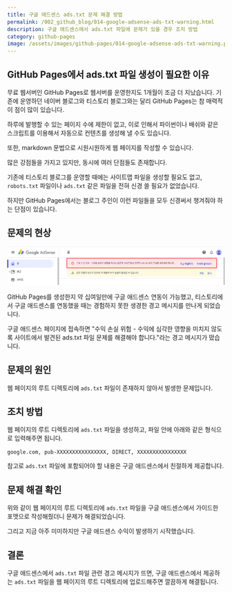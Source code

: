 ```yaml
---
title: 구글 애드센스 ads.txt 문제 해결 방법
permalink: /002_github_blog/014-google-adsense-ads-txt-warning.html
description: 구글 애드센스에서 ads.txt 파일에 문제가 있을 경우 조치 방법
category: github-pages
image: /assets/images/github-pages/014-google-adsense-ads-txt-warning.png
---
```


GitHub Pages에서 ads.txt 파일 생성이 필요한 이유
---


무료 웹서버인 GitHub Pages로 웹서버를 운영한지도 
1개월이 조금 더 지났습니다. 
기존에 운영하던 네이버 블로그와 티스토리 블로그와는 달리 
GitHub Pages는 참 매력적이 점이 많이 있습니다. 


하루에 발행할 수 있는 페이지 수에 제한이 없고, 
이로 인해서 파이썬이나 배쉬와 같은 스크립트를 이용해서 
자동으로 컨텐츠를 생성해 낼 수도 있습니다. 


또한, markdown 문법으로 시원시원하게 웹 페이지를 작성할 수 있습니다. 


많은 강점들을 가지고 있지만, 동시에 여러 단점들도 존재합니다. 


기존에 티스토리 블로그를 운영할 때에는 사이트맵 파일을 생성할 필요도 없고, 
<code>robots.txt</code> 파일이나 <code>ads.txt</code> 같은 파일을 
전혀 신경 쓸 필요가 없었습니다. 


하지만 GitHub Pages에서는 블로그 주인이 이런 파일들을 
모두 신경써서 챙겨줘야 하는 단점이 있습니다. 


문제의 현상
---


![수익 손실 위험 - 수익에 심각한 영향을 미치지 않도록 사이트에서 발견된 ads.txt 파일 문제를 해결해야 합니다.](/assets/images/github-pages/014-google-adsense-ads-txt-warning.png)


GitHub Pages를 생성한지 약 십여일만에 구글 애드센스 연동이 가능했고, 
티스토리에서 구글 애드센스를 연동했을 때는 경험하지 못한 
생경한 경고 메시지를 만나게 되었습니다. 


구글 애드센스 페이지에 접속하면 "수익 손실 위험 - 수익에 심각한 영향을 미치지 않도록 사이트에서 발견된 ads.txt 파일 문제를 해결해야 합니다."라는 경고 메시지가 떴습니다. 


문제의 원인
---


웹 페이지의 루트 디렉토리에 <code>ads.txt</code> 파일이 존재하지 않아서 발생한 문제입니다. 


조치 방법
---


웹 페이지의 루트 디렉토리에 <code>ads.txt</code> 파일을 생성하고, 
파일 안에 아래와 같은 형식으로 입력해주면 됩니다. 


```
google.com, pub-XXXXXXXXXXXXXXXX, DIRECT, XXXXXXXXXXXXXXXX
```


참고로 <code>ads.txt</code> 파일에 포함되어야 할 내용은 
구글 애드센스에서 친절하게 제공합니다. 


문제 해결 확인
---


위와 같이 웹 페이지의 루트 디렉토리에 <code>ads.txt</code> 파일을 
구글 애드센스에서 가이드한 포맷으로 작성해줬더니 문제가 해결되었습니다. 


그리고 지금 아주 미미하지만 구글 애드센스 수익이 발생하기 시작했습니다. 


결론
---


구글 애드센스에서 <code>ads.txt</code> 파일 관련 경고 메시지가 뜨면, 
구글 애드센스에서 제공하는 <code>ads.txt</code> 파일을 
웹 페이지의 루트 디렉토리에 업로드해주면 깔끔하게 해결됩니다. 


